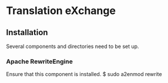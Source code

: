 Translation eXchange
====================

Installation
------------
Several components and directories need to be set up.

### Apache RewriteEngine
Ensure that this component is installed.
$ sudo a2enmod rewrite
